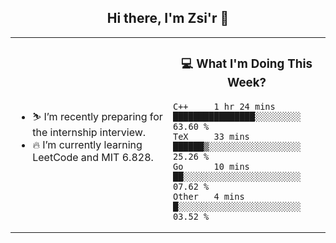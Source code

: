 <h2 align="center"> Hi there, I'm Zsi'r 👋 </h2>

<table>
    <tr>
        <td valign="center" width="50%">
            <ul>
                <li> ⛷️ I’m recently preparing for the internship interview.</li>
                <li> 🔥 I’m currently learning LeetCode and MIT 6.828.</li>
            </ul>
        </td>
       <td valign="top" width="50%">

<h3 align="center"> 💻 What I'm Doing This Week? </h3>

<!--START_SECTION:waka-->
```text
C++     1 hr 24 mins    ████████████████░░░░░░░░░   63.60 % 
TeX     33 mins         ██████▒░░░░░░░░░░░░░░░░░░   25.26 % 
Go      10 mins         ██░░░░░░░░░░░░░░░░░░░░░░░   07.62 % 
Other   4 mins          █░░░░░░░░░░░░░░░░░░░░░░░░   03.52 % 
```
<!--END_SECTION:waka-->
</td></tr>
</table>
